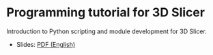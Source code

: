# Programming tutorial for 3D Slicer

Introduction to Python scripting and module development for 3D Slicer.

- Slides: [PDF (English)](https://github.com/Slicer/SlicerProgrammingTutorial/releases/download/Slicer-5.6/SlicerProgrammingTutorial.pdf)
